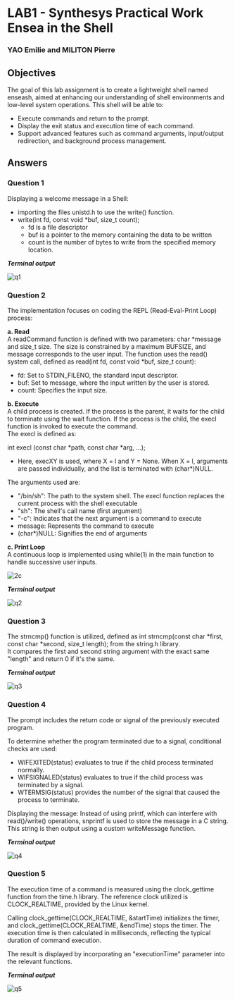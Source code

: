 # LAB1 - Synthesys Practical Work Ensea in the Shell
### YAO Emilie and MILITON Pierre

## Objectives

The goal of this lab assignment is to create a lightweight shell named enseash, aimed at enhancing our understanding of shell environments and low-level system operations.
This shell will be able to:
- Execute commands and return to the prompt.
- Display the exit status and execution time of each command.
- Support advanced features such as command arguments, input/output redirection, and background process management.

## Answers
### Question 1

Displaying a welcome message in a Shell:
- importing the files unistd.h to use the write() function.
- write(int fd, const void *buf, size_t count);
  - fd is a file descriptor
  - buf is a pointer to the memory containing the data to be written
  - count is the number of bytes to write from the specified memory location.

***Terminal output***

![q1](https://github.com/user-attachments/assets/a5f6aa1a-00f9-43a5-9664-3691a05a52df)

### Question 2

The implementation focuses on coding the REPL (Read-Eval-Print Loop) process:  

**a. Read**  
A readCommand function is defined with two parameters: char *message and size_t size. The size is constrained by a maximum BUFSIZE, and message corresponds to the user input. The function uses the read() system call, defined as read(int fd, const void *buf, size_t count):
  - fd: Set to STDIN_FILENO, the standard input descriptor.
  - buf: Set to message, where the input written by the user is stored.
  - count: Specifies the input size.
  
**b. Execute**  
A child process is created. If the process is the parent, it waits for the child to terminate using the wait function. If the process is the child, the execl function is invoked to execute the command.  
The execl is defined as:  

int execl (const char *path, const char *arg, ...);  
  - Here, execXY is used, where X = l and Y = None. When X = l, arguments are passed individually, and the list is terminated with (char*)NULL.

The arguments used are:

- "/bin/sh": The path to the system shell. The execl function replaces the current process with the shell executable  
- "sh": The shell's call name (first argument)  
- "-c": Indicates that the next argument is a command to execute  
- message: Represents the command to execute  
- (char*)NULL: Signifies the end of arguments

**c. Print Loop**  
A continuous loop is implemented using while(1) in the main function to handle successive user inputs.

![2c](https://github.com/user-attachments/assets/753d0a80-0681-4f4a-93dc-84217f667567)


***Terminal output***

![q2](https://github.com/user-attachments/assets/cd3ea528-a750-4124-85b4-16052cbaca40)

### Question 3

The strncmp() function is utilized, defined as int strncmp(const char *first, const char *second, size_t length); from the string.h library.  
It compares the first and second string argument with the exact same "length" and return 0 if it's the same.

***Terminal output***

![q3](https://github.com/user-attachments/assets/a5855f33-d3e5-4ed4-89d2-692b6f21385b)

### Question 4

The prompt includes the return code or signal of the previously executed program.

To determine whether the program terminated due to a signal, conditional checks are used:
- WIFEXITED(status) evaluates to true if the child process terminated normally.
- WIFSIGNALED(status) evaluates to true if the child process was terminated by a signal.
- WTERMSIG(status) provides the number of the signal that caused the process to terminate.  

Displaying the message:
Instead of using printf, which can interfere with read()/write() operations, snprintf is used to store the message in a C string. This string is then output using a custom writeMessage function.

***Terminal output***

![q4](https://github.com/user-attachments/assets/af31a99d-551c-4454-a44f-4be622cc341e)

### Question 5

The execution time of a command is measured using the clock_gettime function from the time.h library. The reference clock utilized is CLOCK_REALTIME, provided by the Linux kernel.

Calling clock_gettime(CLOCK_REALTIME, &startTime) initializes the timer, and clock_gettime(CLOCK_REALTIME, &endTime) stops the timer. The execution time is then calculated in milliseconds, reflecting the typical duration of command execution.

The result is displayed by incorporating an "executionTime" parameter into the relevant functions.

***Terminal output***

![q5](https://github.com/user-attachments/assets/a8b1ad59-0944-4b1d-b904-55135c502bce)
